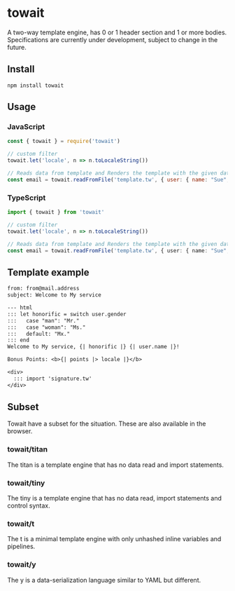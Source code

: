 # towait

A two-way template engine, has 0 or 1 header section and 1 or more bodies. Specifications are currently under development, subject to change in the future.

## Install

```shell
npm install towait
```

## Usage

### JavaScript

```js
const { towait } = require('towait')

// custom filter
towait.let('locale', n => n.toLocaleString())

// Reads data from template and Renders the template with the given data
const email = towait.readFromFile('template.tw', { user: { name: "Sue", gender: "woman" }, points: 1000})
```

### TypeScript

```ts
import { towait } from 'towait'

// custom filter
towait.let('locale', n => n.toLocaleString())

// Reads data from template and Renders the template with the given data
const email = towait.readFromFile('template.tw', { user: { name: "Sue", gender: "woman" }, points: 1000})
```

## Template example

```txt
from: from@mail.address
subject: Welcome to My service

--- html
::: let honorific = switch user.gender
:::   case "man": "Mr."
:::   case "woman": "Ms."
:::   default: "Mx."
::: end
Welcome to My service, {| honorific |} {| user.name |}!

Bonus Points: <b>{| points |> locale |}</b>

<div>
  ::: import 'signature.tw'
</div>
```

## Subset

Towait have a subset for the situation. These are also available in the browser.

### towait/titan

The titan is a template engine that has no data read and import statements.

### towait/tiny

The tiny is a template engine that has no data read, import statements and control syntax.

### towait/t

The t is a minimal template engine with only unhashed inline variables and pipelines.

### towait/y

The y is a data-serialization language similar to YAML but different.
